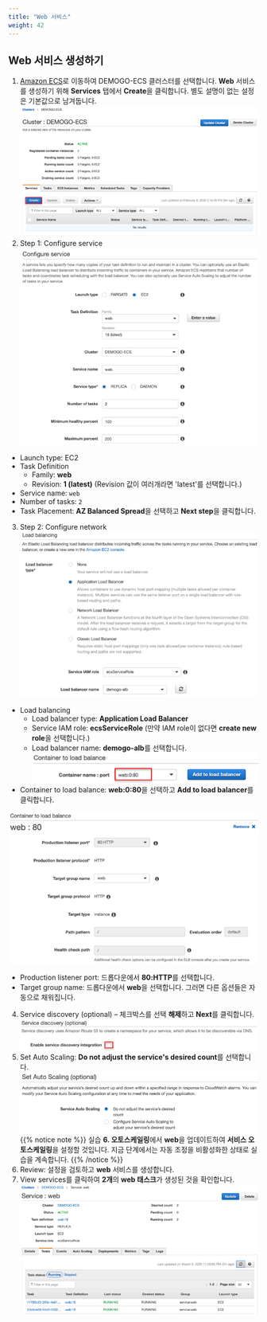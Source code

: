 ```yaml
---
title: "Web 서비스"
weight: 42
---
```


## Web 서비스 생성하기 
1)	[Amazon ECS](https://console.aws.amazon.com/ecs)로 이동하여 DEMOGO-ECS 클러스터를 선택합니다. **Web** 서비스를 생성하기 위해 **Services** 탭에서 **Create**을 클릭합니다. 별도 설명이 없는 설정은 기본값으로 남겨둡니다.
![CreateService](../../../../static/images/ecs/service/create_service.png)
2)	Step 1: Configure service 
![ConfigureWeb](../../../../static/images/ecs/service/configure_web_service.png)
- Launch type: EC2 
- Task Definition 
    - Family: **web**
    - Revision: **1 (latest)** (Revision 값이 여러개라면 'latest'를 선택합니다.) 
- Service name: `web`
- Number of tasks: `2`
- Task Placement: **AZ Balanced Spread**을 선택하고 **Next step**을 클릭합니다.
3)	Step 2: Configure network
![WebLB](../../../../static/images/ecs/service/web_lb.png)
- Load balancing
    - Load balancer type: **Application Load Balancer** 
    - Service IAM role: **ecsServiceRole** (만약 IAM role이 없다면 **create new role**을 선택합니다.)
    - Load balancer name: **demogo-alb**를 선택합니다.
![ContainerPort](../../../../static/images/ecs/service/web_container_port.png)
- Container to load balance: **web:0:80**을 선택하고 **Add to load balancer**를 클릭합니다. 

![WebContainer](../../../../static/images/ecs/service/web_al_2.png)
- Production listener port: 드롭다운에서 **80:HTTP**를 선택합니다. 
- Target group name: 드롭다운에서 **web**을 선택합니다. 그러면 다른 옵션들은 자동으로 채워집니다.  

4)	Service discovery (optional) – 체크박스를 선택 **해제**하고 **Next**를 클릭합니다. 
![ServiceDiscovery](../../../../static/images/ecs/service/service_discovery.png)
5)	Set Auto Scaling: **Do not adjust the service's desired count**를 선택합니다.
![AutoScale](../../../../static/images/ecs/service/set_auto_scale.png)
{{% notice note %}}
실습 **6. 오토스케일링**에서 **web**을 업데이트하여 **서비스 오토스케일링**을 설정할 것입니다. 지금 단계에서는 자동 조정을 비활성화한 상태로 실습을 계속합니다.
{{% /notice %}}
6)	Review: 설정을 검토하고 **web** 서비스를 생성합니다. 
7)	View services를 클릭하여 **2개**의 **web 태스크**가 생성된 것을 확인합니다.
![Check](../../../../static/images/ecs/service/check_web_tasks.png) 